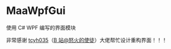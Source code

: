 # MaaWpfGui

使用 C# WPF 编写的界面模块

非常感谢 [tcyh035](https://github.com/tcyh035)（[B 站@怒火的使徒](https://space.bilibili.com/7291855)）大佬帮忙设计重构界面！！！
